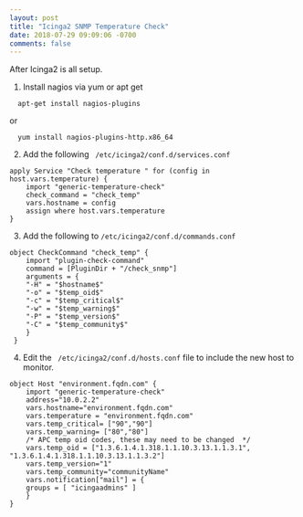 ```yaml
---
layout: post
title: "Icinga2 SNMP Temperature Check"
date: 2018-07-29 09:09:06 -0700
comments: false
---
```

After Icinga2 is all setup. 

1. Install nagios via yum or apt get 
```
  apt-get install nagios-plugins
```
or 
```
  yum install nagios-plugins-http.x86_64
```

2. Add the following ``` /etc/icinga2/conf.d/services.conf```
```
apply Service "Check temperature " for (config in host.vars.temperature) {
    import "generic-temperature-check"      
    check_command = "check_temp"
    vars.hostname = config
    assign where host.vars.temperature
}
```

3. Add the following to ``` /etc/icinga2/conf.d/commands.conf ``` 
```
object CheckCommand "check_temp" {
    import "plugin-check-command"
    command = [PluginDir + "/check_snmp"]
    arguments = {
    "-H" = "$hostname$"
    "-o" = "$temp_oid$"
    "-c" = "$temp_critical$"
    "-w" = "$temp_warning$"
    "-P" = "$temp_version$"
    "-C" = "$temp_community$"  
    }
 }
```

4. Edit the ``` /etc/icinga2/conf.d/hosts.conf``` file to include the new host to monitor. 
```
object Host "environment.fqdn.com" {
    import "generic-temperature-check"
    address="10.0.2.2"
    vars.hostname="environment.fqdn.com"
    vars.temperature = "environment.fqdn.com"
    vars.temp_critical= ["90","90"]
    vars.temp_warning= ["80","80"]
    /* APC temp oid codes, these may need to be changed  */
    vars.temp_oid = ["1.3.6.1.4.1.318.1.1.10.3.13.1.1.3.1", "1.3.6.1.4.1.318.1.1.10.3.13.1.1.3.2"]
    vars.temp_version="1"
    vars.temp_community="communityName"
    vars.notification["mail"] = {
    groups = [ "icingaadmins" ] 
    }
}
```
